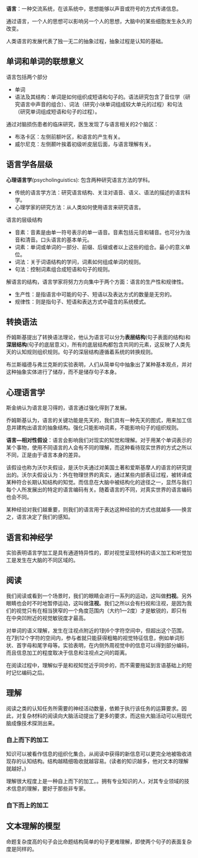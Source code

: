 **语言**：一种交流系统，在该系统中，思想能够以声音或符号的方式传递信息。

通过语言，一个人的思想可以影响另一个人的思想，大脑中的某些细胞发生永久的改变。

人类语言的发展代表了独一无二的抽象过程，抽象过程是认知的基础。



## 单词和单词的联想意义

语言包括两个部分

+ 单词
+ 语法及其结构：单词是如何组织成短语和句子的。语法研究包含了音位学（研究语言中声音的组合）、词法（研究小块单词组成较大单元的过程）和句法（研究单词组成短语和句子的过程）。

通过对脑损伤患者的临床研究，医生发现了与语言相关的2个脑区：

+ 布洛卡区：左侧前额叶区，和语言的产生有关。
+ 威尔尼克：左侧颞叶挨着初级听皮层后面，与语言理解有关。



## 语言学各层级

**心理语言学**(psycholinguistics): 包含两种研究语言方法的学科。

+ 传统的语言学方法：研究语言结构、关注对语音、语义、语法的描述的语言科学。
+ 心理学家的研究方法：从人类如何使用语言来研究语言。



语言的层级结构

+ 音素：音素是由单一符号表示的单一语音。音素包括元音和辅音。也可分为浊音和清音。口头语言的基本单元。
+ 词素：单词或单词的一部分、前缀、后缀或者以上这些的组合。最小的意义单位。
+ 词法：关于词语结构的学问，词素如何组成单词的规则。
+ 句法：控制词素组合成短语和句子的规则。

解语言的结构，语言学家将努力方向集中于两个方面：语言的生产性和规律性。

+ 生产性：是指语言中可能的句子、短语以及表达方式的数量是无穷的。
+ 规律性：则是指句子、短语和表达方式中蕴含的系统模式。



## 转换语法

乔姆斯基提出了转换语法理论，他认为语言可以分为**表层结构**(句子表面的结构)和**深层结构**(句子的底层意义)，所有的底层结构都包含共同的元素，这反映了人类先天的认知规则组织规则。句子的深层结构遵循着系统的转换规则。



布兰斯福德与弗兰克斯的实验表明，人们从简单句中抽象出了某种基本观点，并对这种抽象实体进行了储存，而不是储存句子本身。



## 心理语言学

斯金纳认为语言是习得的，语言通过强化得到了发展。

乔姆斯基认为，语言的关键功能是先天的，我们具有一种先天的图式，用来加工信息并建构出语言的抽象结构。强化只能影响词素，不能影响句子的组织规则。



**语言—相对性假设**：语言会影响我们对现实的知觉和理解。对于用某个单词表示的某个事物，使用不同语言的人会有不同的理解，而这种看待现实世界的方式之所以不同，正是由于语言本身的差异。

该假设也称为沃尔夫假设，是沃尔夫通过对美国土著和爱斯基摩人的语言的研究提出的。沃尔夫假设认为：外在物理世界的真实，通过某些内部表征过程，被转译成某种符合长期认知结构的知觉。而信息在大脑中被结构化的途径之一，显然与我们每个人所发展出的特定的语言编码有关。随着语言的不同，对真实世界的语言编码也会不同。

某种经验对我们越重要，则我们的语言用于表达这种经验的方式也就越多——换言之，语言决定了我们的感知。



## 语言和神经学

实验表明语言学加工是具有通道特异性的，即对视觉呈现材料的语义加工和听觉加工是发生在大脑的不同区域的。



## 阅读

我们阅读或看到一个场景时，我们的眼睛会进行一系列的运动，这叫做**扫视**。另外眼睛也会时不时地暂停运动，这叫做**注视**。我们之所以会有扫视和注视，是因为我们的视觉只有在相当狭窄的一个角度范围内（大约1—2度）才是敏锐的，即只有在中央凹附近的视觉敏锐度才最高。

对单词的语义理解，发生在注视点附近的1到6个字符空间中，但超出这个范围，在7到12个字符的空间内，参与者就只能获得粗略的视觉特征信息，例如单词形状、首字母和尾字母等。实验表明，在内侧外周视觉中的信息可以得到部分编码，而且信息加工的程度取决于信息和注视点之间的距离。

在阅读过程中，理解似乎是和视知觉近乎同步的，而不需要拖延到言语基础上的短时记忆编码之后。



## 理解

阅读之类的认知任务所需要的神经活动数量，依赖于执行该任务的运算要求。因此，对复杂材料的阅读向大脑活动提出了更多的要求，而这些大脑活动可以用现代脑成像技术探测出来。



### 自上而下的加工

知识可以被看作信息的组织化集合。从阅读中获得的新信息可以更完全地被吸收进现存的认知结构。结构越精细吸收就越容易。(读者的知识越多，他对文本的理解就越好。)

理解很大程度上是一种自上而下的加工。。拥有专业知识的人，对其专业领域的技术信息的理解，要好于那些非专家。

### 自下而上的加工



## 文本理解的模型

命题复杂度高的句子会比命题结构简单的句子更难理解，即使两个句子的表面复杂度是同样的。